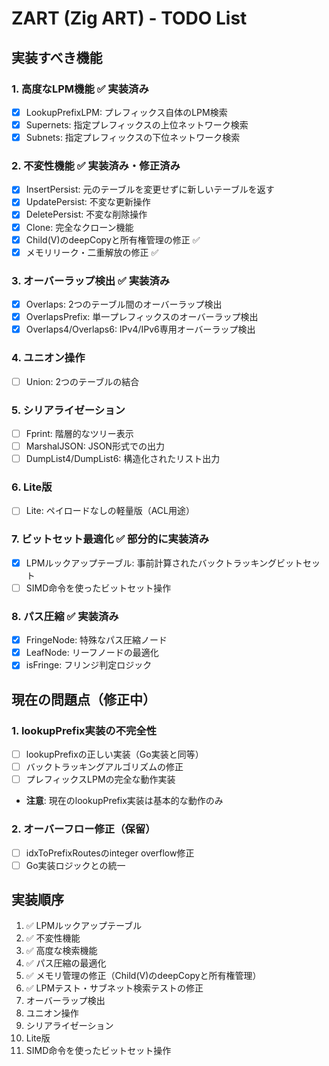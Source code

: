 # ZART (Zig ART) - TODO List

## 実装すべき機能

### 1. 高度なLPM機能 ✅ 実装済み
- [x] LookupPrefixLPM: プレフィックス自体のLPM検索
- [x] Supernets: 指定プレフィックスの上位ネットワーク検索  
- [x] Subnets: 指定プレフィックスの下位ネットワーク検索

### 2. 不変性機能 ✅ 実装済み・修正済み
- [x] InsertPersist: 元のテーブルを変更せずに新しいテーブルを返す
- [x] UpdatePersist: 不変な更新操作
- [x] DeletePersist: 不変な削除操作
- [x] Clone: 完全なクローン機能
- [x] Child(V)のdeepCopyと所有権管理の修正 ✅
- [x] メモリリーク・二重解放の修正 ✅

### 3. オーバーラップ検出 ✅ 実装済み
- [x] Overlaps: 2つのテーブル間のオーバーラップ検出
- [x] OverlapsPrefix: 単一プレフィックスのオーバーラップ検出
- [x] Overlaps4/Overlaps6: IPv4/IPv6専用オーバーラップ検出

### 4. ユニオン操作
- [ ] Union: 2つのテーブルの結合

### 5. シリアライゼーション
- [ ] Fprint: 階層的なツリー表示
- [ ] MarshalJSON: JSON形式での出力
- [ ] DumpList4/DumpList6: 構造化されたリスト出力

### 6. Lite版
- [ ] Lite: ペイロードなしの軽量版（ACL用途）

### 7. ビットセット最適化 ✅ 部分的に実装済み
- [x] LPMルックアップテーブル: 事前計算されたバックトラッキングビットセット
- [ ] SIMD命令を使ったビットセット操作

### 8. パス圧縮 ✅ 実装済み
- [x] FringeNode: 特殊なパス圧縮ノード
- [x] LeafNode: リーフノードの最適化
- [x] isFringe: フリンジ判定ロジック

## 現在の問題点（修正中）

### 1. lookupPrefix実装の不完全性
- [ ] lookupPrefixの正しい実装（Go実装と同等）
- [ ] バックトラッキングアルゴリズムの修正
- [ ] プレフィックスLPMの完全な動作実装
- **注意**: 現在のlookupPrefix実装は基本的な動作のみ

### 2. オーバーフロー修正（保留）
- [ ] idxToPrefixRoutesのinteger overflow修正
- [ ] Go実装ロジックとの統一

## 実装順序

1. ✅ LPMルックアップテーブル
2. ✅ 不変性機能
3. ✅ 高度な検索機能
4. ✅ パス圧縮の最適化
5. ✅ メモリ管理の修正（Child(V)のdeepCopyと所有権管理）
6. ✅ LPMテスト・サブネット検索テストの修正
7. オーバーラップ検出
8. ユニオン操作
9. シリアライゼーション
10. Lite版
11. SIMD命令を使ったビットセット操作